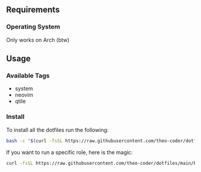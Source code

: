 ## Requirements

### Operating System

Only works on Arch (btw)

## Usage

### Available Tags

- system
- neovim
- qtile

### Install

To install all the dotfiles run the following:
```bash
bash -c "$(curl -fsSL https://raw.githubusercontent.com/theo-coder/dotfiles/main/bin/dotfiles)"
```

If you want to run a specific role, here is the magic:
```bash
curl -fsSL https://raw.githubusercontent.com/theo-coder/dotfiles/main/bin/dotfiles | bash -s -- --tags comma,seperated,tags
```
